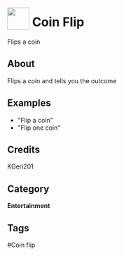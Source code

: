 # <img src="https://raw.githack.com/FortAwesome/Font-Awesome/master/svgs/solid/coins.svg" card_color="#FEE255" width="50" height="50" style="vertical-align:bottom"/> Coin Flip
Flips a coin

## About
Flips a coin and tells you the outcome

## Examples
* "Flip a coin"
* "Flip one coin"

## Credits
KGeri201

## Category
**Entertainment**

## Tags
#Coin flip

